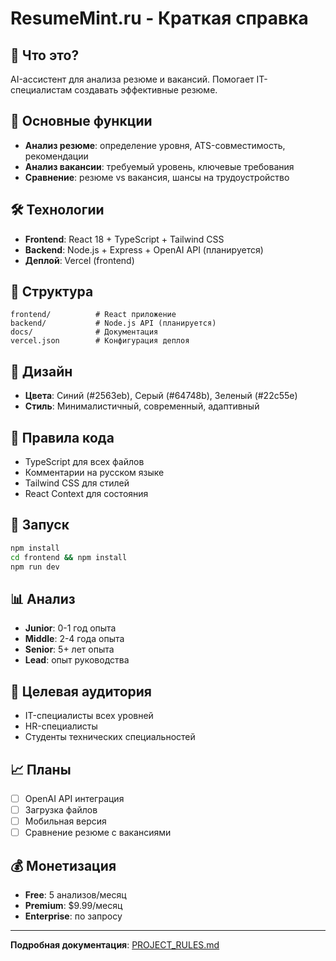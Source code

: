 # ResumeMint.ru - Краткая справка

## 🎯 Что это?
AI-ассистент для анализа резюме и вакансий. Помогает IT-специалистам создавать эффективные резюме.

## 🚀 Основные функции
- **Анализ резюме**: определение уровня, ATS-совместимость, рекомендации
- **Анализ вакансии**: требуемый уровень, ключевые требования
- **Сравнение**: резюме vs вакансия, шансы на трудоустройство

## 🛠 Технологии
- **Frontend**: React 18 + TypeScript + Tailwind CSS
- **Backend**: Node.js + Express + OpenAI API (планируется)
- **Деплой**: Vercel (frontend)

## 📁 Структура
```
frontend/          # React приложение
backend/           # Node.js API (планируется)
docs/              # Документация
vercel.json        # Конфигурация деплоя
```

## 🎨 Дизайн
- **Цвета**: Синий (#2563eb), Серый (#64748b), Зеленый (#22c55e)
- **Стиль**: Минималистичный, современный, адаптивный

## 📝 Правила кода
- TypeScript для всех файлов
- Комментарии на русском языке
- Tailwind CSS для стилей
- React Context для состояния

## 🔧 Запуск
```bash
npm install
cd frontend && npm install
npm run dev
```

## 📊 Анализ
- **Junior**: 0-1 год опыта
- **Middle**: 2-4 года опыта  
- **Senior**: 5+ лет опыта
- **Lead**: опыт руководства

## 🎯 Целевая аудитория
- IT-специалисты всех уровней
- HR-специалисты
- Студенты технических специальностей

## 📈 Планы
- [ ] OpenAI API интеграция
- [ ] Загрузка файлов
- [ ] Мобильная версия
- [ ] Сравнение резюме с вакансиями

## 💰 Монетизация
- **Free**: 5 анализов/месяц
- **Premium**: $9.99/месяц
- **Enterprise**: по запросу

---
**Подробная документация**: [PROJECT_RULES.md](./PROJECT_RULES.md)
